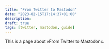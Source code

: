 ```yaml
---
title: "From Twitter to Mastodon"
date: "2023-02-15T17:14:37+01:00"
description:
draft: true
tags: [twitter, mastodon, guide]
---
```


This is a page about »From Twitter to Mastodon«.
